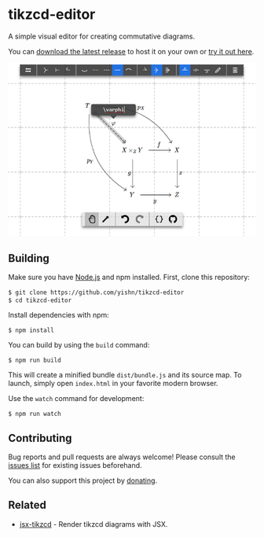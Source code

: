# tikzcd-editor

A simple visual editor for creating commutative diagrams.

You can [download the latest release](https://github.com/yishn/tikzcd-editor/releases) to host it on your own or [try it out here](http://tikzcd.yichuanshen.de/).

![Screenshot](./screenshot.png)

## Building

Make sure you have [Node.js](https://nodejs.org/) and npm installed. First, clone this repository:

~~~
$ git clone https://github.com/yishn/tikzcd-editor
$ cd tikzcd-editor
~~~

Install dependencies with npm:

~~~
$ npm install
~~~

You can build by using the `build` command:

~~~
$ npm run build
~~~

This will create a minified bundle `dist/bundle.js` and its source map. To launch, simply open `index.html` in your favorite modern browser.

Use the `watch` command for development:

~~~
$ npm run watch
~~~

## Contributing

Bug reports and pull requests are always welcome! Please consult the [issues list](https://github.com/yishn/tikzcd-editor/issues) for existing issues beforehand.

You can also support this project by [donating](https://paypal.me/yishn/4).

## Related

* [jsx-tikzcd](https://github.com/yishn/jsx-tikzcd) - Render tikzcd diagrams with JSX.
